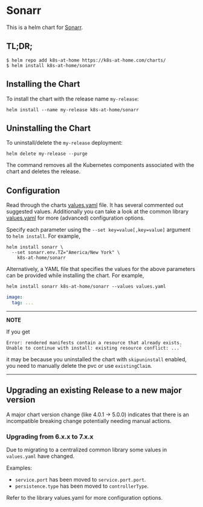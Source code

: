 # Sonarr

This is a helm chart for [Sonarr](https://github.com/Sonarr/Sonarr).

## TL;DR;

```shell
$ helm repo add k8s-at-home https://k8s-at-home.com/charts/
$ helm install k8s-at-home/sonarr
```

## Installing the Chart

To install the chart with the release name `my-release`:

```console
helm install --name my-release k8s-at-home/sonarr
```

## Uninstalling the Chart

To uninstall/delete the `my-release` deployment:

```console
helm delete my-release --purge
```

The command removes all the Kubernetes components associated with the chart and deletes the release.

## Configuration
Read through the charts [values.yaml](https://github.com/k8s-at-home/charts/blob/master/charts/sonarr/values.yaml)
file. It has several commented out suggested values.
Additionally you can take a look at the common library [values.yaml](https://github.com/k8s-at-home/charts/blob/master/charts/common/values.yaml) for more (advanced) configuration options.

Specify each parameter using the `--set key=value[,key=value]` argument to `helm install`. For example,
```console
helm install sonarr \
  --set sonarr.env.TZ="America/New York" \
    k8s-at-home/sonarr
```
Alternatively, a YAML file that specifies the values for the above parameters can be provided while installing the
chart. For example,
```console
helm install sonarr k8s-at-home/sonarr --values values.yaml 
```

```yaml
image:
  tag: ...
```

---
**NOTE**

If you get
```console
Error: rendered manifests contain a resource that already exists. Unable to continue with install: existing resource conflict: ...`
```
it may be because you uninstalled the chart with `skipuninstall` enabled, you need to manually delete the pvc or use `existingClaim`.

---

## Upgrading an existing Release to a new major version

A major chart version change (like 4.0.1 -> 5.0.0) indicates that there is an incompatible breaking change potentially needing manual actions.

### Upgrading from 6.x.x to 7.x.x

Due to migrating to a centralized common library some values in `values.yaml` have changed.

Examples:

* `service.port` has been moved to `service.port.port`.
* `persistence.type` has been moved to `controllerType`.

Refer to the library values.yaml for more configuration options.
